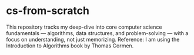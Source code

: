 # cs-from-scratch
This repository tracks my deep-dive into core computer science fundamentals — algorithms, data structures, and problem-solving — with a focus on understanding, not just memorizing.
Reference: I am using the Introduction to Algorithms book by Thomas Cormen.